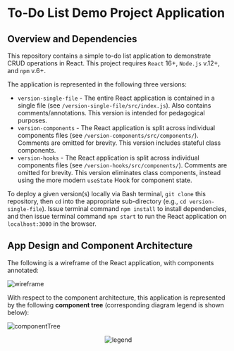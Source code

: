 # To-Do List Demo Project Application

## Overview and Dependencies

This repository contains a simple to-do list application to demonstrate CRUD operations in React. This project requires `React` 16+, `Node.js` v.12+, and `npm` v.6+.

The application is represented in the following three versions:
* `version-single-file` - The entire React application is contained in a single file (see `/version-single-file/src/index.js`). Also contains comments/annotations. This version is intended for pedagogical purposes.
* `version-components` - The React application is split across individual components files (see `/version-components/src/components/`). Comments are omitted for brevity. This version includes stateful class components.
* `version-hooks` - The React application is split across individual components files (see `/version-hooks/src/components/`). Comments are omitted for brevity. This version eliminates class components, instead using the more modern `useState` Hook for component state.

To deploy a given version(s) locally via Bash terminal, `git clone` this repository, then `cd` into the appropriate sub-directory (e.g., `cd version-single-file`). Issue terminal command `npm install` to install dependencies, and then issue terminal command `npm start` to run the React application on `localhost:3000` in the browser.

## App Design and Component Architecture

The following is a wireframe of the React application, with components annotated:

![wireframe](https://github.com/awpala/todo-list-demos/blob/main/assets/wireframe.png)

With respect to the component architecture, this application is represented by the following **component tree** (corresponding diagram legend is shown below):

![componentTree](https://github.com/awpala/todo-list-demos/blob/main/assets/componentTree.png)

<p align="center">
<img src="https://github.com/awpala/todo-list-demos/blob/main/assets/legend.png" alt="legend">
</p>

<!-- ![legend](https://github.com/awpala/todo-list-demos/blob/main/assets/legend.png) -->